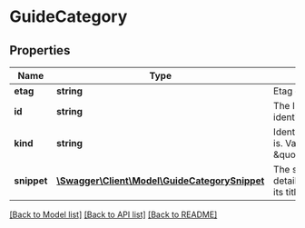 # GuideCategory

## Properties
Name | Type | Description | Notes
------------ | ------------- | ------------- | -------------
**etag** | **string** | Etag of this resource. | [optional] 
**id** | **string** | The ID that YouTube uses to uniquely identify the guide category. | [optional] 
**kind** | **string** | Identifies what kind of resource this is. Value: the fixed string \&quot;youtube#guideCategory\&quot;. | [optional] [default to 'youtube#guideCategory']
**snippet** | [**\Swagger\Client\Model\GuideCategorySnippet**](GuideCategorySnippet.md) | The snippet object contains basic details about the category, such as its title. | [optional] 

[[Back to Model list]](../README.md#documentation-for-models) [[Back to API list]](../README.md#documentation-for-api-endpoints) [[Back to README]](../README.md)


